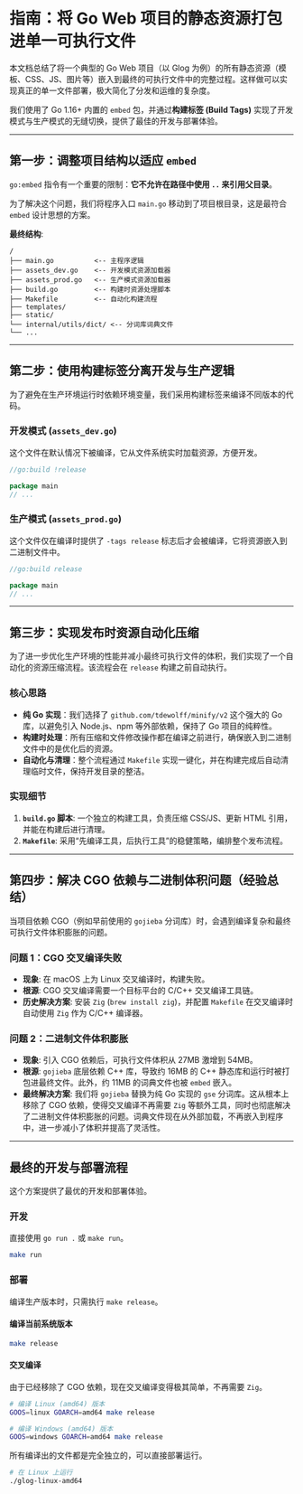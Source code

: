 # 指南：将 Go Web 项目的静态资源打包进单一可执行文件

本文档总结了将一个典型的 Go Web 项目（以 Glog 为例）的所有静态资源（模板、CSS、JS、图片等）嵌入到最终的可执行文件中的完整过程。这样做可以实现真正的单一文件部署，极大简化了分发和运维的复杂度。

我们使用了 Go 1.16+ 内置的 `embed` 包，并通过**构建标签 (Build Tags)** 实现了开发模式与生产模式的无缝切换，提供了最佳的开发与部署体验。

---

## 第一步：调整项目结构以适应 `embed`

`go:embed` 指令有一个重要的限制：**它不允许在路径中使用 `..` 来引用父目录**。

为了解决这个问题，我们将程序入口 `main.go` 移动到了项目根目录，这是最符合 `embed` 设计思想的方案。

**最终结构**:
```
/
├── main.go          <-- 主程序逻辑
├── assets_dev.go    <-- 开发模式资源加载器
├── assets_prod.go   <-- 生产模式资源加载器
├── build.go         <-- 构建时资源处理脚本
├── Makefile         <-- 自动化构建流程
├── templates/
├── static/
└── internal/utils/dict/ <-- 分词库词典文件
└── ...
```

---

## 第二步：使用构建标签分离开发与生产逻辑

为了避免在生产环境运行时依赖环境变量，我们采用构建标签来编译不同版本的代码。

### 开发模式 (`assets_dev.go`)
这个文件在默认情况下被编译，它从文件系统实时加载资源，方便开发。

```go
//go:build !release

package main
// ...
```

### 生产模式 (`assets_prod.go`)
这个文件仅在编译时提供了 `-tags release` 标志后才会被编译，它将资源嵌入到二进制文件中。

```go
//go:build release

package main
// ...
```

---

## 第三步：实现发布时资源自动化压缩

为了进一步优化生产环境的性能并减小最终可执行文件的体积，我们实现了一个自动化的资源压缩流程。该流程会在 `release` 构建之前自动执行。

### 核心思路
- **纯 Go 实现**：我们选择了 `github.com/tdewolff/minify/v2` 这个强大的 Go 库，以避免引入 Node.js、npm 等外部依赖，保持了 Go 项目的纯粹性。
- **构建时处理**：所有压缩和文件修改操作都在编译之前进行，确保嵌入到二进制文件中的是优化后的资源。
- **自动化与清理**：整个流程通过 `Makefile` 实现一键化，并在构建完成后自动清理临时文件，保持开发目录的整洁。

### 实现细节

1.  **`build.go` 脚本**: 一个独立的构建工具，负责压缩 CSS/JS、更新 HTML 引用，并能在构建后进行清理。
2.  **`Makefile`**: 采用“先编译工具，后执行工具”的稳健策略，编排整个发布流程。

---

## 第四步：解决 CGO 依赖与二进制体积问题（经验总结）

当项目依赖 CGO（例如早前使用的 `gojieba` 分词库）时，会遇到编译复杂和最终可执行文件体积膨胀的问题。

### 问题 1：CGO 交叉编译失败
- **现象**: 在 macOS 上为 Linux 交叉编译时，构建失败。
- **根源**: CGO 交叉编译需要一个目标平台的 C/C++ 交叉编译工具链。
- **历史解决方案**: 安装 `Zig` (`brew install zig`)，并配置 `Makefile` 在交叉编译时自动使用 `Zig` 作为 C/C++ 编译器。

### 问题 2：二进制文件体积膨胀
- **现象**: 引入 CGO 依赖后，可执行文件体积从 27MB 激增到 54MB。
- **根源**: `gojieba` 底层依赖 C++ 库，导致约 16MB 的 C++ 静态库和运行时被打包进最终文件。此外，约 11MB 的词典文件也被 `embed` 嵌入。
- **最终解决方案**: 我们将 `gojieba` 替换为纯 Go 实现的 `gse` 分词库。这从根本上移除了 CGO 依赖，使得交叉编译不再需要 `Zig` 等额外工具，同时也彻底解决了二进制文件体积膨胀的问题。词典文件现在从外部加载，不再嵌入到程序中，进一步减小了体积并提高了灵活性。

---

## 最终的开发与部署流程

这个方案提供了最优的开发和部署体验。

### 开发
直接使用 `go run .` 或 `make run`。

```bash
make run
```

### 部署
编译生产版本时，只需执行 `make release`。

#### 编译当前系统版本
```bash
make release
```

#### 交叉编译
由于已经移除了 CGO 依赖，现在交叉编译变得极其简单，不再需要 `Zig`。
```bash
# 编译 Linux (amd64) 版本
GOOS=linux GOARCH=amd64 make release

# 编译 Windows (amd64) 版本
GOOS=windows GOARCH=amd64 make release
```
所有编译出的文件都是完全独立的，可以直接部署运行。
```bash
# 在 Linux 上运行
./glog-linux-amd64